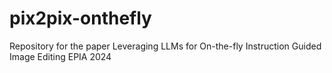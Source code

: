 # pix2pix-onthefly
Repository for the paper Leveraging LLMs for On-the-fly Instruction Guided Image Editing EPIA 2024
